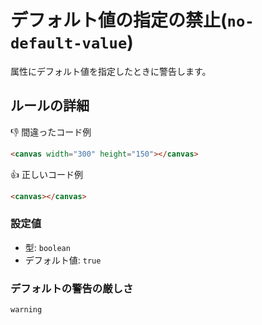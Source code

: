 # デフォルト値の指定の禁止(`no-default-value`)

属性にデフォルト値を指定したときに警告します。

## ルールの詳細

👎 間違ったコード例

```html
<canvas width="300" height="150"></canvas>
```

👍 正しいコード例

```html
<canvas></canvas>
```

### 設定値

-   型: `boolean`
-   デフォルト値: `true`

### デフォルトの警告の厳しさ

`warning`
